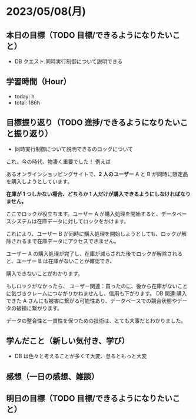 # 2023/05/08(月)

## 本日の目標（TODO 目標/できるようになりたいこと）

- DB クエスト:同時実行制御について説明できる

## 学習時間（Hour）

- today: h
- total: 186h

## 目標振り返り（TODO 進捗/できるようになりたいこと振り返り）

- 同時実行制御について説明できるのロックについて

これ、今の時代、物凄く重要でした！
例えば

あるオンラインショッピングサイトで、**2 人のユーザー** A と B が同時に限定品を購入しようとしています。

**在庫が 1 つしかない場合、どちらか 1 人だけが購入できるようにしなければなりません。**

ここでロックが役立ちます。ユーザー A が購入処理を開始すると、データベースシステムは在庫データに対してロックをかけます。

これにより、ユーザー B が同時に購入処理を開始しようとしても、ロックが解除されるまで在庫データにアクセスできません。

ユーザー A の購入処理が完了し、在庫が減らされた後でロックが解除されると、ユーザー B は在庫がないことが確認でき、

購入できないことがわかります。

もしロックがなかったら、
ユーザー関連：買ったのに、後から在庫がないことに気づきクレームにつながりかねませんし、信用も下がります。
DB 関連:購入できた A さんにも被害に繋がる可能性あり、データベースでの競合状態やデータの破損に繋がります。

データの整合性と一貫性を保つための技術は、とても大事だとわかりました。

## 学んだこと（新しい気付き、学び）

- DB は色々と考えることが多くて大変、怠るともっと大変

## 感想（一日の感想、雑談）

## 明日の目標（TODO 目標/できるようになりたいこと）
